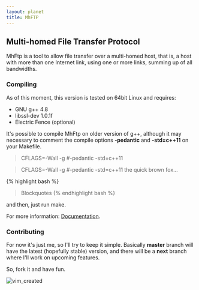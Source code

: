 ```yaml
---
layout: planet
title: MhFTP
---
```


## Multi-homed File Transfer Protocol ##

MhFtp is a tool to allow file transfer over a multi-homed host, that is, a host
with more than one Internet link, using one or more links, summing up of all
bandwidths.

### Compiling ###

As of this moment, this version is tested on 64bit Linux and requires:

* GNU g++ 4.8
* libssl-dev 1.0.1f
* Electric Fence (optional)

It's possible to compile MhFtp on older version of g++, although it may necessary
to comment the compile options **-pedantic** and **-std=c++11** on your Makefile.


>CFLAGS=-Wall -g #-pedantic -std=c++11

>CFLAGS=-Wall -g #-pedantic -std=c++11
>the quick brown fox...

{% highlight bash %}
>Blockquotes
{% endhighlight bash %}


and then, just run make.

For more information:
[Documentation](http://albertopires.github.io/deleteme).

### Contributing
For now it's just me, so I'll try to keep it simple. Basically **master** branch
will have the latest (hopefully stable) version, and there will be a **next**
branch where I'll work on upcoming features.

So, fork it and have fun.

![vim_created](http://www.vim.org/images/vim_created.gif)
